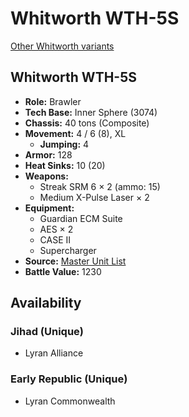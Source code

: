 # Whitworth WTH-5S

[Other Whitworth variants](../whitworth.md)

## Whitworth WTH-5S
- **Role:** Brawler
- **Tech Base:** Inner Sphere (3074)
- **Chassis:** 40 tons (Composite)
- **Movement:** 4 / 6 (8), XL
  - **Jumping:** 4
- **Armor:** 128
- **Heat Sinks:** 10 (20)
- **Weapons:**
  - Streak SRM 6 × 2 (ammo: 15)
  - Medium X-Pulse Laser × 2
- **Equipment:**
  - Guardian ECM Suite
  - AES × 2
  - CASE II
  - Supercharger
- **Source:** [Master Unit List](http://masterunitlist.info/Unit/Details/3544/whitworth-wth-5s)
- **Battle Value:** 1230

## Availability

### Jihad (Unique)
- Lyran Alliance

### Early Republic (Unique)
- Lyran Commonwealth

